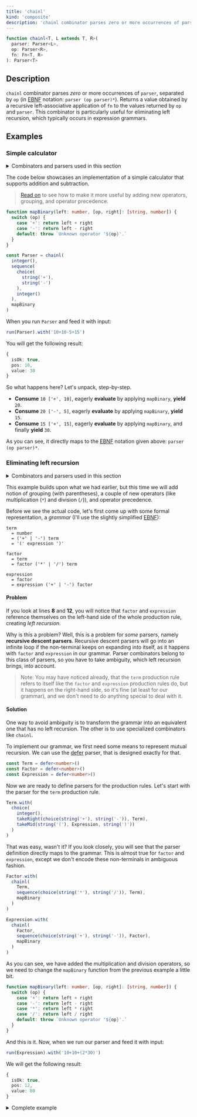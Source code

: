 ```yaml
---
title: 'chainl'
kind: 'composite'
description: 'chainl combinator parses zero or more occurrences of parser, separated by op. Returns a value obtained by a recursive left-associative application of a function to the values returned by op and parser.'
---
```


```typescript {{ withLineNumbers: false }}
function chainl<T, L extends T, R>(
  parser: Parser<L>,
  op: Parser<R>,
  fn: Fn<T, R>
): Parser<T>
```

## Description

`chainl` combinator parses *zero* or more occurrences of `parser`, separated by `op` (in [EBNF] notation: `parser (op parser)*`). Returns a value obtained by a recursive left-associative application of `fn` to the values returned by `op` and `parser`. This combinator is particularly useful for eliminating left recursion, which typically occurs in expression grammars.

## Examples

### Simple calculator

<details>
  <summary>Combinators and parsers used in this section</summary>

  - Combinators: [chainl], [choice], [sequence]
  - Parsers: [integer], [string]
</details>

The code below showcases an implementation of a simple calculator that supports addition and subtraction.

> [Read on](#eliminating-left-recursion) to see how to make it more useful by adding new operators, grouping, and operator precedence.

```typescript
function mapBinary(left: number, [op, right]: [string, number]) {
  switch (op) {
    case '+': return left + right
    case '-': return left - right
    default: throw `Unknown operator '${op}'.`
  }
}

const Parser = chainl(
  integer(),
  sequence(
    choice(
      string('+'),
      string('-')
    ),
    integer()
  ),
  mapBinary
)
```

When you run `Parser` and feed it with input:

```typescript
run(Parser).with('10+10-5+15')
```

You will get the following result:

```typescript {{ highlight: [4] }}
{
  isOk: true,
  pos: 10,
  value: 30
}
```

So what happens here? Let's unpack, step-by-step.

- **Consume** `10 ['+', 10]`, eagerly **evaluate** by applying `mapBinary`, **yield** `20`.
- **Consume** `20 ['-', 5]`, eagerly **evaluate** by applying `mapBinary`, **yield** `15`.
- **Consume** `15 ['+', 15]`, eagerly **evaluate** by applying `mapBinary`, and finally **yield** `30`.

As you can see, it directly maps to the [EBNF] notation given above: `parser (op parser)*`.

### Eliminating left recursion

<details>
  <summary>Combinators and parsers used in this section</summary>

  - Combinators: [chainl], [choice], [map], [sequence], [takeMid], [takeRight]
  - Parsers: [defer], [integer], [string]
</details>

This example builds upon what we had earlier, but this time we will add notion of grouping (with parentheses), a couple of new operators (like multiplication (`*`) and division (`/`)), and operator precedence.

Before we see the actual code, let's first come up with some formal representation, a *grammar* (I'll use the slightly simplified [EBNF]):

```ebnf {{ highlight: [8, 12] }}
term
  = number
  = ('+' | '-') term
  = '(' expression ')'

factor
  = term
  = factor ('*' | '/') term

expression
  = factor
  = expression ('+' | '-') factor
```

#### Problem

If you look at lines **8** and **12**, you will notice that `factor` and `expression` reference themselves on the left-hand side of the whole production rule, creating *left recursion*.

Why is this a problem? Well, this is a problem for *some* parsers, namely **recursive descent parsers**. Recursive descent parsers will go into an infinite loop if the non-terminal keeps on expanding into itself, as it happens with `factor` and `expression` in our grammar. Parser combinators belong to this class of parsers, so you have to take ambiguity, which left recursion brings, into account.

> Note: You may have noticed already, that the `term` production rule refers to itself like the `factor` and `expression` production rules do, but it happens on the right-hand side, so it's fine (at least for our grammar), and we don't need to do anything special to deal with it.

#### Solution

One way to avoid ambiguity is to transform the grammar into an equivalent one that has no left recursion. The other is to use specialized combinators like `chainl`.

To implement our grammar, we first need some means to represent mutual recursion. We can use the [defer] parser, that is designed exactly for that.

```typescript
const Term = defer<number>()
const Factor = defer<number>()
const Expression = defer<number>()
```

Now we are ready to define parsers for the production rules. Let's start with the parser for the `term` production rule.

```typescript
Term.with(
  choice(
    integer(),
    takeRight(choice(string('+'), string('-')), Term),
    takeMid(string('('), Expression, string(')'))
  )
)
```

That was easy, wasn't it? If you look closely, you will see that the parser definition directly maps to the grammar. This is almost true for `factor` and `expression`, except we don't encode these non-terminals in ambiguous fashion.

```typescript
Factor.with(
  chainl(
    Term,
    sequence(choice(string('*'), string('/')), Term),
    mapBinary
  )
)

Expression.with(
  chainl(
    Factor,
    sequence(choice(string('+'), string('-')), Factor),
    mapBinary
  )
)
```

As you can see, we have added the multiplication and division operators, so we need to change the `mapBinary` function from the previous example a little bit.

```typescript {{ highlight: [[5, 6]] }}
function mapBinary(left: number, [op, right]: [string, number]) {
  switch (op) {
    case '+': return left + right
    case '-': return left - right
    case '*': return left * right
    case '/': return left / right
    default: throw `Unknown operator '${op}'.`
  }
}
```

And this is it. Now, when we run our parser and feed it with input:

```typescript
run(Expression).with('10+10+(2*30)')
```

We will get the following result:

```typescript
{
  isOk: true,
  pos: 12,
  value: 80
}
```

<details>
  <summary>Complete example</summary>

  ```typescript
  import { chainl, choice, sequence, takeMid, takeRight } from '@nrsk/sigma/combinators'
  import { defer, integer, string } from '@nrsk/sigma/parsers'
  import { run } from '@nrsk/sigma'

  function mapBinary(left: number, [op, right]: [string, number]) {
    switch (op) {
      case '+': return left + right
      case '-': return left - right
      case '*': return left * right
      case '/': return left / right
      default: throw `Unknown operator '${op}'.`
    }
  }

  const Term = defer<number>()
  const Factor = defer<number>()
  const Expression = defer<number>()

  Term.with(
    choice(
      integer(),
      takeRight(choice(string('+'), string('-')), Term),
      takeMid(string('('), Expression, string(')'))
    )
  )

  Factor.with(
    chainl(
      Term,
      sequence(choice(string('*'), string('/')), Term),
      mapBinary
    )
  )

  Expression.with(
    chainl(
      Factor,
      sequence(choice(string('+'), string('-')), Factor),
      mapBinary
    )
  )

  console.log(
    run(Expression).with('10+10+(2*30)')
  )
  ```
</details>

<!-- Links. -->

[EBNF]: https://en.wikipedia.org/wiki/Extended_Backus%E2%80%93Naur_form "Extended Backus–Naur form"

<!-- Combinators. -->

[chainl]: ./chainl
[choice]: ./choice
[map]: ./map
[sequence]: ./sequence
[takeMid]: ./takeMid
[takeRight]: ./takeRight

<!-- Parsers. -->

[defer]: ../parsers/defer
[integer]: ../parsers/integer
[string]: ../parsers/string
